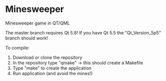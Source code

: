 # Minesweeper
Minesweeper game in QT/QML

The master branch requires Qt 5.8! If you have Qt 5.5 the "Qt_Version_5p5" branch should work!

To compile:

1) Download or clone the repository
2) In the repository type "qmake" -> this should create a Makefile
3) Type "make" to create the application
4) Run application (and avoid the mines!)

